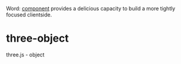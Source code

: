 Word: [component](https://github.com/component/component) provides a delicious capacity to build a more tightly focused clientside.

three-object
============

three.js - object 
